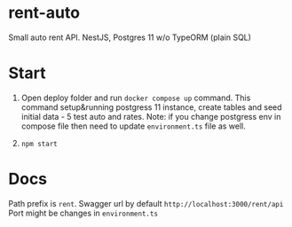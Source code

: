 # rent-auto
Small auto rent API. NestJS, Postgres 11 w/o TypeORM (plain SQL)

# Start
1. Open deploy folder and run `docker compose up` command. 
This command setup&running postgress 11 instance, create tables and seed initial data - 5 test auto and rates.
Note: if you change postgress env in compose file then need to update `environment.ts` file as well.

2. `npm start`

# Docs

Path prefix is `rent`. Swagger url by default `http://localhost:3000/rent/api`
Port might be changes in `environment.ts`